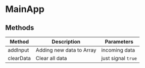 # MainApp

## Methods

<!-- @vuese:MainApp:methods:start -->
|Method|Description|Parameters|
|---|---|---|
|addInput|Adding new data to Array|incoming data|
|clearData|Clear all data|just signal `true` | `False`|

<!-- @vuese:MainApp:methods:end -->


